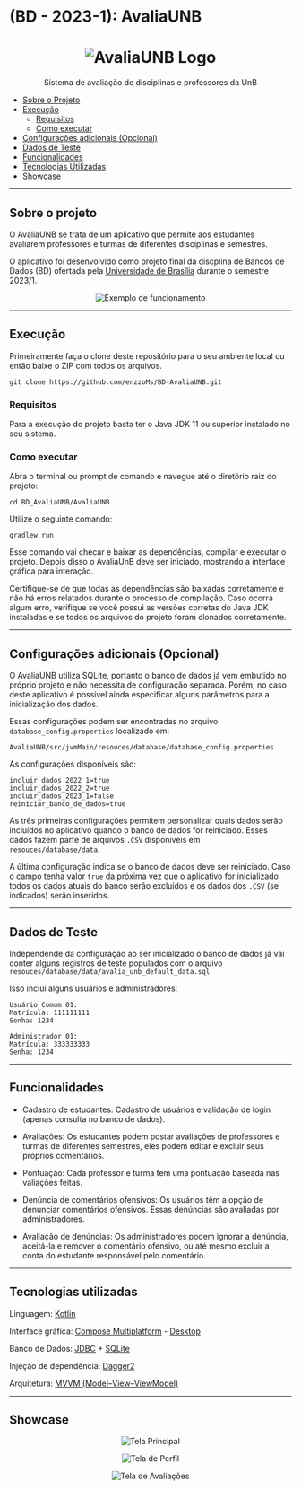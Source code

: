 # (BD - 2023-1): AvaliaUNB

<h1 align="center">
    <img alt="AvaliaUNB Logo" src="./readme_assets/logo_avalia_unb.png" />
</h1>
<p align="center">Sistema de avaliação de disciplinas e professores da UnB</p>

* [Sobre o Projeto](#sobre-o-projeto)
* [Execução](#execução)
    * [Requisitos](#requisitos)
    * [Como executar](#como-executar)
* [Configurações adicionais (Opcional)](#configurações-adicionais-opcional)
* [Dados de Teste](#dados-de-teste)
* [Funcionalidades](#funcionalidades)
* [Tecnologias Utilizadas](#tecnologias-utilizadas)
* [Showcase](#showcase)

---

## Sobre o projeto

O AvaliaUNB se trata de um aplicativo que permite aos estudantes avaliarem professores e turmas de diferentes disciplinas e semestres.  

O aplicativo foi desenvolvido como projeto final da discplina de Bancos de Dados (BD) ofertada pela [Universidade de Brasília](https://www.unb.br/) durante o semestre 2023/1. 

<p align="center">
    <img alt="Exemplo de funcionamento" src="./readme_assets/avalia_unb_exemplo.gif" />
</p>

---

## Execução

Primeiramente faça o clone deste repositório para o seu ambiente local ou então baixe o ZIP com todos os arquivos.

```
git clone https://github.com/enzzoMs/BD-AvaliaUNB.git
```

### Requisitos

Para a execução do projeto basta ter o Java JDK 11 ou superior instalado no seu sistema.

### Como executar

Abra o terminal ou prompt de comando e navegue até o diretório raiz do projeto:

```
cd BD_AvaliaUNB/AvaliaUNB
```

Utilize o seguinte comando:

```
gradlew run
```

Esse comando vai checar e baixar as dependências, compilar e executar o projeto. Depois disso o AvaliaUnB deve ser iniciado, mostrando a interface gráfica para interação.

Certifique-se de que todas as dependências são baixadas corretamente e não há erros relatados durante o processo de compilação. Caso ocorra algum erro, verifique se você possui as versões corretas do Java JDK instaladas e se todos os arquivos do projeto foram clonados corretamente.

---

## Configurações adicionais (Opcional)

O AvaliaUNB utiliza SQLite, portanto o banco de dados já vem embutido no próprio projeto e não necessita de configuração separada. Porém, no caso deste aplicativo é possível ainda especificar alguns parâmetros para a inicialização dos dados.

Essas configurações podem ser encontradas no arquivo
`database_config.properties` localizado em:

```
AvaliaUNB/src/jvmMain/resouces/database/database_config.properties
```
 
As configurações disponíveis são:

```
incluir_dados_2022_1=true
incluir_dados_2022_2=true
incluir_dados_2023_1=false
reiniciar_banco_de_dados=true 
```

As três primeiras configurações permitem personalizar quais dados serão incluídos no aplicativo quando o banco de dados for reiniciado. Esses dados fazem parte de arquivos `.CSV` disponíveis em `resouces/database/data`. 

A última configuração indica se o banco de dados deve ser reiniciado. Caso o campo tenha valor `true` da próxima vez que o aplicativo for inicializado todos os dados atuais do banco serão excluídos e os dados dos `.CSV` (se indicados) serão inseridos. 

---

## Dados de Teste

Independende da configuração ao ser inicializado o banco de dados já vai conter alguns registros de teste populados com o arquivo `resouces/database/data/avalia_unb_default_data.sql`

Isso inclui alguns usuários e administradores:

```
Usuário Comum 01:
Matrícula: 111111111
Senha: 1234
```

```
Administrador 01:
Matrícula: 333333333
Senha: 1234
```

---

## Funcionalidades 

* Cadastro de estudantes: Cadastro de usuários e validação de login (apenas consulta no banco de dados).

* Avaliações: Os estudantes podem postar avaliações de professores e turmas de diferentes semestres, eles podem editar e excluir seus próprios comentários.

* Pontuação: Cada professor e turma tem uma pontuação baseada nas valiações feitas.

* Denúncia de comentários ofensivos: Os usuários têm a opção de denunciar comentários ofensivos. Essas denúncias são avaliadas por administradores.

* Avaliação de denúncias: Os administradores podem ignorar a denúncia, aceitá-la e remover o comentário ofensivo, ou até mesmo excluir a conta do estudante responsável pelo comentário.


---

## Tecnologias utilizadas

Linguagem: [Kotlin](https://kotlinlang.org/)

Interface gráfica: [Compose Multiplatform](https://www.jetbrains.com/lp/compose-multiplatform/) - [Desktop](https://github.com/JetBrains/compose-multiplatform-desktop-template/#readme)

Banco de Dados: [JDBC](https://docs.oracle.com/javase/8/docs/technotes/guides/jdbc/) + [SQLite](https://www.sqlite.org/index.html)

Injeção de dependência: [Dagger2](https://dagger.dev/)

Arquitetura: [MVVM (Model–View–ViewModel)](https://en.wikipedia.org/wiki/Model%E2%80%93view%E2%80%93viewmodel)

---

## Showcase

<p align="center">
    <img alt="Tela Principal" src="./readme_assets/exemplo_tela_principal.png" />
</p>

<p align="center">
    <img alt="Tela de Perfil" src="./readme_assets/exemplo_perfil.png" />
</p>

<p align="center">
    <img alt="Tela de Avaliações" src="./readme_assets/exemplo_avaliacoes.png" />
</p>
